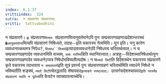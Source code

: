 ```yaml
---
index:  6.1.37
vrittiindex:  324
sutra:  न संप्रसारेण संप्रसारणम्
vritti:  tattvabodhini 
---
```


न संप्रसारणे। `ह्वः` संप्रसारण`मित्यतः `संप्रसारणमित्यनुवर्तमानेऽपि पुनः सम्प्रसारणग्रहणात्प्रदेशान्तरस्थं `�आयुवमघोना`मित्यपि संप्रसारणं निषिध्यते, तदाह--इति यकारस्य नेत्वमिति। यून इति। ननू कारेण व्यवधानात्कथमत्र निपेधः?, `विव्याध``विव्यथे`इत्यादावव्यवधानेऽपि निषेधस्य चरितार्थत्वात्। न च सम्प्रसारणग्रहणादेव व्यवधानमिति वाच्यम्, `अचः परस्मि`न्निति स्थानिवत्त्वात्। अत्राहुः--विदेशस्थानिषेधार्थत्पुनः सम्प्रसारणग्रहणादेव व्यवधानेऽप्यत्र निषेधोभविष्यतीत्यदोषः। न च`व्यथो लिटी`ति विदेशस्थेन यकारस्य संप्रसारणे कृते वकारस्य तदभावाय `न सम्प्रसारणे`इति सूत्रं प्रवर्त्त्य पुनः संप्रसारणग्रहणं चरितार्थमिति व्यवधेने निषेधो न भविष्यतीति शङ्क्यं, `व्यथो लिटी`त्येतद्धलादिः शेषापवाद`इत्याकरे स्पष्टत्वात्। `उत्सर्गसदेशश्चापवाद`इति परस्यैव संप्रसारणं भवति न पूर्वस्ये`ति कैयटेन व्याख्यातत्वाच्चेचि।

